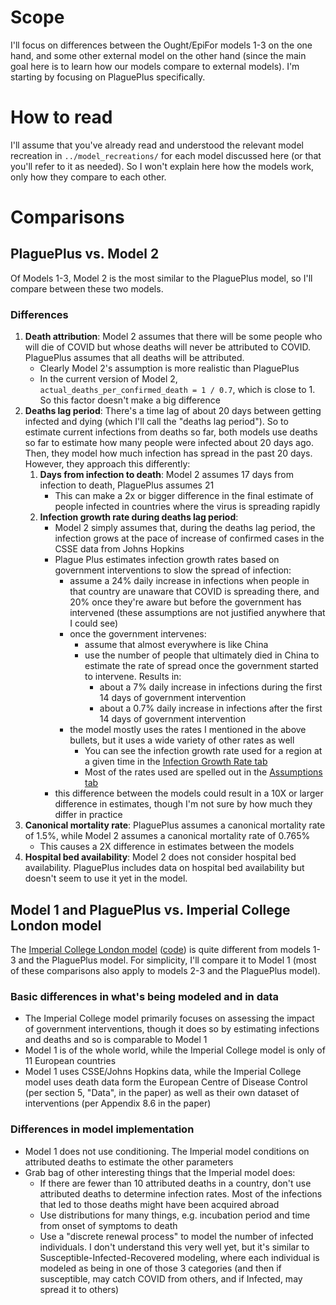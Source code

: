 # Scope

I'll focus on differences between the Ought/EpiFor models 1-3 on the one hand, and some other external model on the other hand (since the main goal here is to learn how our models compare to external models). I'm starting by focusing on PlaguePlus specifically.

# How to read

I'll assume that you've already read and understood the relevant model recreation in `../model_recreations/` for each model discussed here (or that you'll refer to it as needed). So I won't explain here how the models work, only how they compare to each other.

# Comparisons

## PlaguePlus vs. Model 2

Of Models 1-3, Model 2 is the most similar to the PlaguePlus model, so I'll compare between these two models.

### Differences

1. **Death attribution**: Model 2 assumes that there will be some people who will die of COVID but whose deaths will never be attributed to COVID. PlaguePlus assumes that all deaths will be attributed.
    * Clearly Model 2's assumption is more realistic than PlaguePlus
    * In the current version of Model 2, `actual_deaths_per_confirmed_death = 1 / 0.7`, which is close to 1. So this factor doesn't make a big difference
2. **Deaths lag period**: There's a time lag of about 20 days between getting infected and dying (which I'll call the "deaths lag period"). So to estimate current infections from deaths so far, both models use deaths so far to estimate how many people were infected about 20 days ago. Then, they model how much infection has spread in the past 20 days. However, they approach this differently:
    1. **Days from infection to death**: Model 2 assumes 17 days from infection to death, PlaguePlus assumes 21
        * This can make a 2x or bigger difference in the final estimate of people infected in countries where the virus is spreading rapidly
    2. **Infection growth rate during deaths lag period**:
        * Model 2 simply assumes that, during the deaths lag period, the infection grows at the pace of increase of confirmed cases in the CSSE data from Johns Hopkins
        * Plague Plus estimates infection growth rates based on government interventions to slow the spread of infection:
            * assume a 24% daily increase in infections when people in that country are unaware that COVID is spreading there, and 20% once they're aware but before the government has intervened (these assumptions are not justified anywhere that I could see)
            * once the government intervenes:
                * assume that almost everywhere is like China
                * use the number of people that ultimately died in China to estimate the rate of spread once the government started to intervene. Results in:
                    * about a 7% daily increase in infections during the first 14 days of government intervention
                    * about a 0.7% daily increase in infections after the first 14 days of government intervention
            * the model mostly uses the rates I mentioned in the above bullets, but it uses a wide variety of other rates as well
                * You can see the infection growth rate used for a region at a given time in the [Infection Growth Rate tab](https://docs.google.com/spreadsheets/d/1sYLHA61Uvocxvq5os26u5luxMpo9QQcsZwe13_tU_FE/edit#gid=501118816)
                * Most of the rates used are spelled out in the [Assumptions tab](https://docs.google.com/spreadsheets/d/1sYLHA61Uvocxvq5os26u5luxMpo9QQcsZwe13_tU_FE/edit#gid=371207754) 
        * this difference between the models could result in a 10X or larger difference in estimates, though I'm not sure by how much they differ in practice
3. **Canonical mortality rate**: PlaguePlus assumes a canonical mortality rate of 1.5%, while Model 2 assumes a canonical mortality rate of 0.765%
    * This causes a 2X difference in estimates between the models
4. **Hospital bed availability**: Model 2 does not consider hospital bed availability. PlaguePlus includes data on hospital bed availability but doesn't seem to use it yet in the model.

## Model 1 and PlaguePlus vs. Imperial College London model

The [Imperial College London model](https://www.imperial.ac.uk/media/imperial-college/medicine/mrc-gida/2020-03-30-COVID19-Report-13.pdf) ([code](https://github.com/ImperialCollegeLondon/covid19model/releases/tag/v1.0)) is quite different from models 1-3 and the PlaguePlus model. For simplicity, I'll compare it to Model 1 (most of these comparisons also apply to models 2-3 and the PlaguePlus model).

### Basic differences in what's being modeled and in data
* The Imperial College model primarily focuses on assessing the impact of government interventions, though it does so by estimating infections and deaths and so is comparable to Model 1
* Model 1 is of the whole world, while the Imperial College model is only of 11 European countries
* Model 1 uses CSSE/Johns Hopkins data, while the Imperial College model uses death data form the European Centre of Disease Control (per section 5, "Data", in the paper) as well as their own dataset of interventions (per Appendix 8.6 in the paper)

### Differences in model implementation
* Model 1 does not use conditioning. The Imperial model conditions on attributed deaths to estimate the other parameters
* Grab bag of other interesting things that the Imperial model does:
    * If there are fewer than 10 attributed deaths in a country, don't use attributed deaths to determine infection rates. Most of the infections that led to those deaths might have been acquired abroad
    * Use distributions for many things, e.g. incubation period and time from onset of symptoms to death
    * Use a "discrete renewal process" to model the number of infected individuals. I don't understand this very well yet, but it's similar to Susceptible-Infected-Recovered modeling, where each individual is modeled as being in one of those 3 categories (and then if susceptible, may catch COVID from others, and if Infected, may spread it to others)
